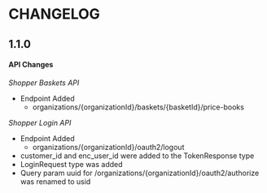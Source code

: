 # CHANGELOG
## 1.1.0
#### **API Changes**
*Shopper Baskets API*
 * Endpoint Added
    * organizations/{organizationId}/baskets/{basketId}/price-books

*Shopper Login API*
* Endpoint Added
    * organizations/{organizationId}/oauth2/logout
* customer_id and enc_user_id were added to the TokenResponse type
* LoginRequest type was added
* Query param uuid for /organizations/{organizationId}/oauth2/authorize was renamed to usid
